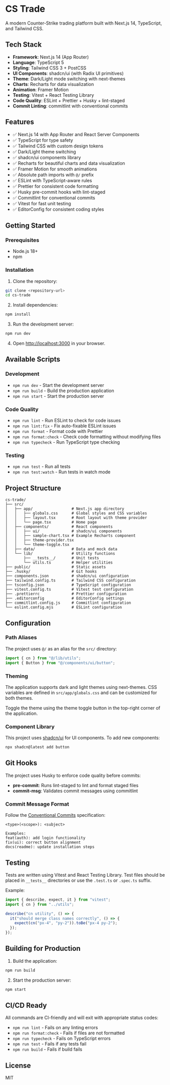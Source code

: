 # CS Trade

A modern Counter-Strike trading platform built with Next.js 14, TypeScript, and Tailwind CSS.

## Tech Stack

- **Framework**: Next.js 14 (App Router)
- **Language**: TypeScript 5
- **Styling**: Tailwind CSS 3 + PostCSS
- **UI Components**: shadcn/ui (with Radix UI primitives)
- **Theme**: Dark/Light mode switching with next-themes
- **Charts**: Recharts for data visualization
- **Animation**: Framer Motion
- **Testing**: Vitest + React Testing Library
- **Code Quality**: ESLint + Prettier + Husky + lint-staged
- **Commit Linting**: commitlint with conventional commits

## Features

- ✅ Next.js 14 with App Router and React Server Components
- ✅ TypeScript for type safety
- ✅ Tailwind CSS with custom design tokens
- ✅ Dark/Light theme switching
- ✅ shadcn/ui components library
- ✅ Recharts for beautiful charts and data visualization
- ✅ Framer Motion for smooth animations
- ✅ Absolute path imports with `@/` prefix
- ✅ ESLint with TypeScript-aware rules
- ✅ Prettier for consistent code formatting
- ✅ Husky pre-commit hooks with lint-staged
- ✅ Commitlint for conventional commits
- ✅ Vitest for fast unit testing
- ✅ EditorConfig for consistent coding styles

## Getting Started

### Prerequisites

- Node.js 18+
- npm

### Installation

1. Clone the repository:

```bash
git clone <repository-url>
cd cs-trade
```

2. Install dependencies:

```bash
npm install
```

3. Run the development server:

```bash
npm run dev
```

4. Open [http://localhost:3000](http://localhost:3000) in your browser.

## Available Scripts

### Development

- `npm run dev` - Start the development server
- `npm run build` - Build the production application
- `npm run start` - Start the production server

### Code Quality

- `npm run lint` - Run ESLint to check for code issues
- `npm run lint:fix` - Fix auto-fixable ESLint issues
- `npm run format` - Format code with Prettier
- `npm run format:check` - Check code formatting without modifying files
- `npm run typecheck` - Run TypeScript type checking

### Testing

- `npm run test` - Run all tests
- `npm run test:watch` - Run tests in watch mode

## Project Structure

```
cs-trade/
├── src/
│   ├── app/                 # Next.js app directory
│   │   ├── globals.css      # Global styles and CSS variables
│   │   ├── layout.tsx       # Root layout with theme provider
│   │   └── page.tsx         # Home page
│   ├── components/          # React components
│   │   ├── ui/              # shadcn/ui components
│   │   ├── sample-chart.tsx # Example Recharts component
│   │   ├── theme-provider.tsx
│   │   └── theme-toggle.tsx
│   ├── data/                # Data and mock data
│   └── lib/                 # Utility functions
│       ├── __tests__/       # Unit tests
│       └── utils.ts         # Helper utilities
├── public/                  # Static assets
├── .husky/                  # Git hooks
├── components.json          # shadcn/ui configuration
├── tailwind.config.ts       # Tailwind CSS configuration
├── tsconfig.json            # TypeScript configuration
├── vitest.config.ts         # Vitest test configuration
├── .prettierrc              # Prettier configuration
├── .editorconfig            # EditorConfig settings
├── commitlint.config.js     # Commitlint configuration
└── eslint.config.mjs        # ESLint configuration
```

## Configuration

### Path Aliases

The project uses `@/` as an alias for the `src/` directory:

```typescript
import { cn } from "@/lib/utils";
import { Button } from "@/components/ui/button";
```

### Theming

The application supports dark and light themes using next-themes. CSS variables are defined in `src/app/globals.css` and can be customized for both themes.

Toggle the theme using the theme toggle button in the top-right corner of the application.

### Component Library

This project uses [shadcn/ui](https://ui.shadcn.com/) for UI components. To add new components:

```bash
npx shadcn@latest add button
```

## Git Hooks

The project uses Husky to enforce code quality before commits:

- **pre-commit**: Runs lint-staged to lint and format staged files
- **commit-msg**: Validates commit messages using commitlint

### Commit Message Format

Follow the [Conventional Commits](https://www.conventionalcommits.org/) specification:

```
<type>(<scope>): <subject>

Examples:
feat(auth): add login functionality
fix(ui): correct button alignment
docs(readme): update installation steps
```

## Testing

Tests are written using Vitest and React Testing Library. Test files should be placed in `__tests__` directories or use the `.test.ts` or `.spec.ts` suffix.

Example:

```typescript
import { describe, expect, it } from "vitest";
import { cn } from "../utils";

describe("cn utility", () => {
  it("should merge class names correctly", () => {
    expect(cn("px-4", "py-2")).toBe("px-4 py-2");
  });
});
```

## Building for Production

1. Build the application:

```bash
npm run build
```

2. Start the production server:

```bash
npm start
```

## CI/CD Ready

All commands are CI-friendly and will exit with appropriate status codes:

- `npm run lint` - Fails on any linting errors
- `npm run format:check` - Fails if files are not formatted
- `npm run typecheck` - Fails on TypeScript errors
- `npm run test` - Fails if any tests fail
- `npm run build` - Fails if build fails

## License

MIT
